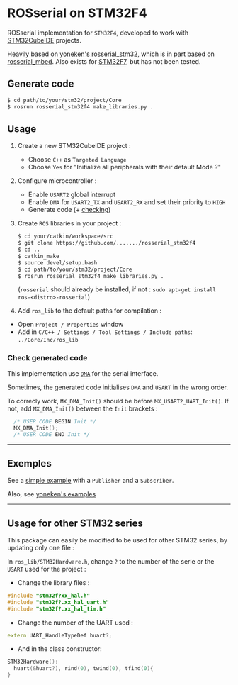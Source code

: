# ROSserial on STM32F4

ROSserial implementation for `STM32F4`, developed to work with [STM32CubeIDE](https://www.st.com/en/development-tools/stm32cubeide.html) projects.

Heavily based on [yoneken's rosserial_stm32](https://github.com/yoneken/rosserial_stm32), which is in part based on [rosserial_mbed](https://github.com/ros-drivers/rosserial/tree/melodic-devel/rosserial_mbed).
Also exists for [STM32F7](https://github.com/fdila/rosserial_stm32f7), but has not been tested.


## Generate code

```sh
$ cd path/to/your/stm32/project/Core
$ rosrun rosserial_stm32f4 make_libraries.py .
```

## Usage

1. Create a new STM32CubeIDE project :
    - Choose `C++` as `Targeted Language`
    - Choose `Yes` for "Initialize all peripherals with their default Mode ?"

2. Configure microcontroller :
    - Enable `USART2` global interrupt
    - Enable `DMA` for `USART2_TX` and `USART2_RX` and set their priority to `HIGH`
    - Generate code (+ [checking](#check-generated-code))

3. Create `ROS` libraries in your project :
    ```sh
    $ cd your/catkin/workspace/src
    $ git clone https://github.com/......./rosserial_stm32f4
    $ cd ..
    $ catkin_make
    $ source devel/setup.bash
    $ cd path/to/your/stm32/project/Core
    $ rosrun rosserial_stm32f4 make_libraries.py .
    ```
    (`rosserial` should already be installed, if not : `sudo apt-get install ros-<distro>-rosserial`)

4. Add `ros_lib` to the default paths for compilation :
- Open `Project / Properties` window
- Add in `C/C++ / Settings / Tool Settings / Include paths`: `../Core/Inc/ros_lib`

### Check generated code

This implementation use [`DMA`](https://embedds.com/using-direct-memory-access-dma-in-stm23-projects/) for the serial interface.

Sometimes, the generated code initialises `DMA` and `USART` in the wrong order.

To correcly work, `MX_DMA_Init()` should be before `MX_USART2_UART_Init()`. If not, add `MX_DMA_Init()` between the `Init` brackets :
```cpp
  /* USER CODE BEGIN Init */
  MX_DMA_Init();
  /* USER CODE END Init */
```

---
## Exemples

See a [simple example](./example) with a `Publisher` and a `Subscriber`.

Also, see [yoneken's examples](https://github.com/yoneken/rosserial_stm32/tree/master/src/ros_lib/examples)

---
## Usage for other STM32 series

This package can easily be modified to be used for other STM32 series, by updating only one file :

In `ros_lib/STM32Hardware.h`, change `?` to the number of the serie or the `USART` used for the project :

- Change the library files :
```c
#include "stm32f?xx_hal.h"
#include "stm32f?.xx_hal_uart.h"
#include "stm32f?.xx_hal_tim.h"
```

- Change the number of the UART used :
```cpp
extern UART_HandleTypeDef huart?;
```

- And in the class constructor:
```c
STM32Hardware():
  huart(&huart?), rind(0), twind(0), tfind(0){
}
```